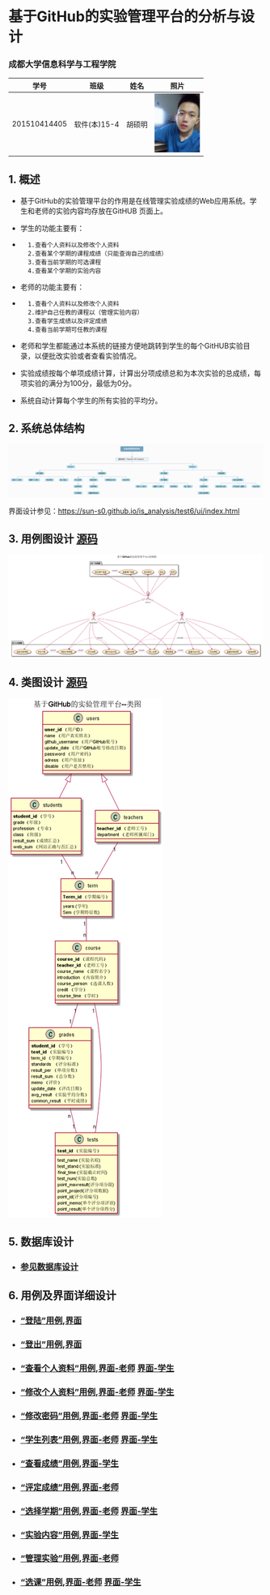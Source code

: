 ﻿<!-- markdownlint-disable MD033-->
<!-- 禁止MD033类型的警告 https://www.npmjs.com/package/markdownlint -->

# 基于GitHub的实验管理平台的分析与设计

### 成都大学信息科学与工程学院

|学号|班级|姓名|照片|
|:-------:|:-------------: | :----------:|:---:|
|201510414405|软件(本)15-4|胡硕明|![](photo.jpg)|

## 1. 概述
- 基于GitHub的实验管理平台的作用是在线管理实验成绩的Web应用系统。学生和老师的实验内容均存放在GitHUB
页面上。
- 学生的功能主要有：

-       1.查看个人资料以及修改个人资料
        2.查看某个学期的课程成绩（只能查询自己的成绩）
        3.查看当前学期的可选课程
        4.查看某个学期的实验内容
        
- 老师的功能主要有：

-       1.查看个人资料以及修改个人资料
        2.维护自己任教的课程以（管理实验内容）
        3.查看学生成绩以及评定成绩
        4.查看当前学期可任教的课程
- 老师和学生都能通过本系统的链接方便地跳转到学生的每个GitHUB实验目录，以便批改实验或者查看实验情况。
- 实验成绩按每个单项成绩计算，计算出分项成绩总和为本次实验的总成绩，每项实验的满分为100分，最低为0分。
- 系统自动计算每个学生的所有实验的平均分。
    
## 2. 系统总体结构
![](系统分析图.png)

界面设计参见：https://sun-s0.github.io/is_analysis/test6/ui/index.html
    
## 3. 用例图设计 [源码](src/WebUserCase.puml)
![](WebUserCase.png)

## 4. 类图设计 [源码](src/class.puml)
![](class.png)

## 5. 数据库设计
- ### [参见数据库设计](./数据库设计.md)

## 6. 用例及界面详细设计
- ### [“登陆”用例](./用例/登陆.md),[界面](https://sun-s0.github.io/is_analysis/test6/ui/index.html)
- ### [“登出”用例](./用例/登出.md),[界面](https://sun-s0.github.io/is_analysis/test6/ui/index.html)
- ### [“查看个人资料”用例](./用例/查看个人资料.md),[界面-老师](https://sun-s0.github.io/is_analysis/test6/ui/%E6%9F%A5%E7%9C%8B%E4%B8%AA%E4%BA%BA%E8%B5%84%E6%96%99.html)  [界面-学生](https://sun-s0.github.io/is_analysis/test6/ui/%E6%9F%A5%E7%9C%8B%E4%B8%AA%E4%BA%BA%E8%B5%84%E6%96%99-%E5%AD%A6%E7%94%9F.html)
- ### [“修改个人资料”用例](./用例/修改用户信息.md),[界面-老师](https://sun-s0.github.io/is_analysis/test6/ui/%E4%BF%AE%E6%94%B9%E4%B8%AA%E4%BA%BA%E8%B5%84%E6%96%99.html)  [界面-学生](https://sun-s0.github.io/is_analysis/test6/ui/%E4%BF%AE%E6%94%B9%E4%B8%AA%E4%BA%BA%E8%B5%84%E6%96%99-%E5%AD%A6%E7%94%9F.html)
- ### [“修改密码”用例](./用例/修改密码.md),[界面-老师](https://sun-s0.github.io/is_analysis/test6/ui/%E4%BF%AE%E6%94%B9%E5%AF%86%E7%A0%81.html)  [界面-学生](https://sun-s0.github.io/is_analysis/test6/ui/%E4%BF%AE%E6%94%B9%E5%AF%86%E7%A0%81-%E5%AD%A6%E7%94%9F.html)
- ### [“学生列表”用例](./用例/学生列表.md),[界面-老师](https://sun-s0.github.io/is_analysis/test6/ui/%E5%AD%A6%E7%94%9F%E5%88%97%E8%A1%A8.html)  [界面-学生](https://sun-s0.github.io/is_analysis/test6/ui/%E5%AD%A6%E7%94%9F%E5%88%97%E8%A1%A8-%E5%AD%A6%E7%94%9F.html)
- ### [“查看成绩”用例](./用例/查看成绩.md),[界面-学生](https://sun-s0.github.io/is_analysis/test6/ui/%E6%9F%A5%E8%AF%A2%E6%88%90%E7%BB%A9.html)
- ### [“评定成绩”用例](./用例/评定成绩.md),[界面-老师](https://sun-s0.github.io/is_analysis/test6/ui/%E8%AF%84%E5%AE%9A%E6%88%90%E7%BB%A9.html)
- ### [“选择学期”用例](./用例/选择学期.md),[界面-老师](https://sun-s0.github.io/is_analysis/test6/ui/%E6%9F%A5%E7%9C%8B%E5%BD%93%E5%89%8D%E5%AD%A6%E6%9C%9F.html)  [界面-学生](https://sun-s0.github.io/is_analysis/test6/ui/%E6%9F%A5%E8%AF%A2%E6%88%90%E7%BB%A9.html)
- ### [“实验内容”用例](./用例/实验内容.md),[界面-学生](https://sun-s0.github.io/is_analysis/test6/ui/%E6%9F%A5%E7%9C%8B%E5%AE%9E%E9%AA%8C%E5%86%85%E5%AE%B9-%E5%AD%A6%E7%94%9F.html)
- ### [“管理实验”用例](./用例/管理实验.md),[界面-老师](https://sun-s0.github.io/is_analysis/test6/ui/%E7%BB%B4%E6%8A%A4%E5%AE%9E%E9%AA%8C%E5%86%85%E5%AE%B9.html)
- ### [“选课”用例](./用例/选课.md),[界面-老师](https://sun-s0.github.io/is_analysis/test6/ui/%E7%BD%91%E4%B8%8A%E9%80%89%E8%AF%BE.html) [界面-学生](https://sun-s0.github.io/is_analysis/test6/ui/%E7%BD%91%E4%B8%8A%E9%80%89%E8%AF%BE-%E5%AD%A6%E7%94%9F.html)

    
    

